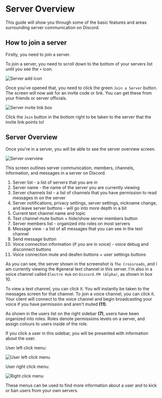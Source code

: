 # Server Overview
This guide will show you through some of the basic features and areas surrounding server communication on Discord.

## How to join a server

Firstly, you need to join a server.

To join a server, you need to scroll down to the bottom of your servers list until you see the `+` icon.

![Server add icon](http://i.imgur.com/J3LT5QO.png)

Once you've opened that, you need to click the green `Join a Server` button.
The screen will now ask for an invite code or link. You can get these from your friends or server officials.

![Server invite link box](http://i.imgur.com/LAfGeQZ.png)

Click the `Join` button in the bottom right to be taken to the server that the invite link points to!

## Server Overview

Once you're in a server, you will be able to see the server overview screen.

![Server overview](http://i.imgur.com/UMCpvDH.png)

This screen outlines server communication, members, channels, information, and messages in a server on Discord.

1. Server list - a list of servers that you are in
2. Server name - the name of the server you are currently viewing
3. Server channels list - a list of channels that you have permission to read messages in on the server
4. Server notifications, privacy settings, server settings, nickname change, and leave server buttons - will go into more depth in a bit
5. Current text channel name and topic
6. Text channel mute button + hide/show server members button
7. Server members list - organized into roles on most servers
8. Message view - a list of all messages that you can see in the text channel
9. Send message button
10. Voice connection information (if you are in voice) - voice debug and disconnect buttons
11. Voice connection mute and deafen buttons + user settings buttons

As you can see, the server shown in the screenshot is `The Crossroads`, and I am currently viewing the #general text channel in this server.
I'm also in a voice channel called `Electro Hub` on `Discord.FM (Alpha)`, as shown in box 10.

To view a text channel, you can click it. You will instantly be taken to the messages screen for that channel.
To join a voice channel, you can click it. Your client will connect to the voice channel and begin broadcasting your voice if you have permission and aren't muted **(11)**.

As shown in the users list on the right sidebar **(7)**, users have been organized into roles.
Roles denote permissions levels on a server, and assign colours to users inside of the role.

If you click a user in this sidebar, you will be presented with information about the user.

User left click menu:

![User left click menu](http://i.imgur.com/eanqya2.png)

User right click menu:

![Right click menu](http://i.imgur.com/1RzL3sV.png)

These menus can be used to find more information about a user and to kick or ban users from your own servers.
